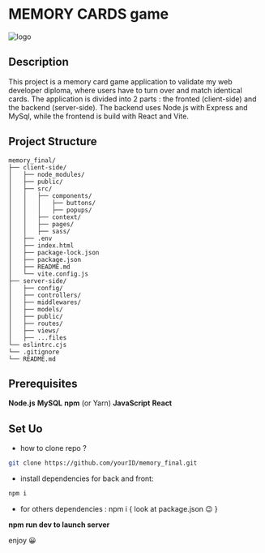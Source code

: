 # MEMORY CARDS game

![logo](https://github.com/houseOftaz/memory_final/assets/148223409/ec692db4-46c7-4284-b417-c9a5c0fbecda)

## Description

This project is a memory card game application to validate my web
developer diploma, where users have to turn over and match identical
cards.
The application is divided into 2 parts :
the fronted (client-side) and the backend (server-side). The backend
uses Node.js with Express and MySql, while the frontend is build with
React and Vite.

## Project Structure

```text
memory_final/
├── client-side/
│   ├── node_modules/
│   ├── public/
│   ├── src/
│   │   ├── components/
│   │   │   ├── buttons/
│   │   │   ├── popups/
│   │   ├── context/
│   │   ├── pages/
│   │   ├── sass/
│   ├── .env
│   ├── index.html
│   ├── package-lock.json
│   ├── package.json
│   ├── README.md
│   └── vite.config.js
├── server-side/
│   ├── config/
│   ├── controllers/
│   ├── middlewares/
│   ├── models/
│   ├── public/
│   ├── routes/
│   ├── views/
│   ├── ...files
└── eslintrc.cjs
└── .gitignore
└── README.md
```

## Prerequisites

**Node.js**
**MySQL**
**npm** (or Yarn)
**JavaScript**
**React**

## Set Uo

- how to clone repo ?

```bash
git clone https://github.com/yourID/memory_final.git
```

- install dependencies for back and front:

```bash
npm i
```

- for others dependencies : npm i { look at package.json :wink: }

**npm run dev to launch server**

enjoy :grinning:
